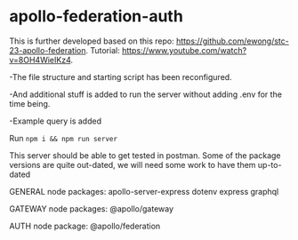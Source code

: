 # apollo-federation-auth

This is further developed based on this repo: https://github.com/ewong/stc-23-apollo-federation.
Tutorial: https://www.youtube.com/watch?v=8OH4WieIKz4.

-The file structure and starting script has been reconfigured.

-And additional stuff is added to run the server without adding .env for the time being.

-Example query is added

Run `npm i && npm run server`

This server should be able to get tested in postman.
Some of the package versions are quite out-dated, we will need some work to have them up-to-dated

GENERAL
node packages: apollo-server-express dotenv express graphql

GATEWAY
node packages: @apollo/gateway 

AUTH
node package: @apollo/federation

